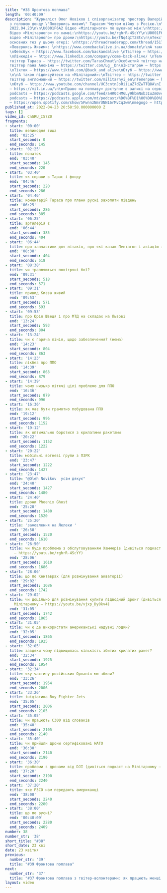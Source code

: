 ```yaml
---
title: "#38 Фронтова поплава"
length: '00:40:09'
description: "Журналіст Олег Новіков і співорганізатор простору Валерій Агєєв обговорюють
  з головою фонду \"Повернись живим\" Тарасом Чмутом війну з Росією.\n\nВипуск за
  2022.04.23\n\n\U0001F6A2 Відео «Мілітарного» по шукачах мін:\nhttps://youtu.be/vjxp_Dy0kv4\n\U0001F699
  Відео «Мілітарного» по хамві:\nhttps://youtu.be/rghrR-4ScYY\n\U0001F6E9️ Свіжайше
  відео «Мілітарного» про дрони:\nhttps://youtu.be/fNq4qIT28tc\n\nТекстова версія
  основних тез у цьому етері: \nhttps://threadreaderapp.com/thread/1517960820218642434.html\n\nПідтримуйте
  «Повернись Живим»: \nhttps://www.comebackalive.in.ua/donate\n\nА також підписуйтеся:
  \nФейсбук – https://www.facebook.com/backandalive \nТвіттер – https://twitter.com/BackAndAlive/
  \nЛінкедін – https://www.linkedin.com/company/come-back-alive/ \nТелеграм – https://t.me/savelifeua\nОсобистий
  твіттер Тараса – https://twitter.com/TarasChmut\nОсобистий твіттер начальника розвідки – https://twitter.com/tarnovski_john\nОсобистий
  твіттер пана Аноніма – https://twitter.com/Lg__Dn\nІнстаграм – https://www.instagram.com/savelife.in.ua/
  \nТікток – https://www.tiktok.com/@back_and_alive\nЮтуб – https://www.youtube.com/channel/UCGIa6LSAw2Cl_P-DFv2pHXQ
  \n\nА також підписуйтеся на «Мілітарний»:\nТвіттер – https://twitter.com/mil_in_ua\nТа
  твіттер англомовний – https://twitter.com/militarnyi_en\nТелеграм – https://t.me/milinua
  \nЮтуб – https://www.youtube.com/channel/UC3cntnJoRiiLaZ7dZwTTQ8A\nІ читайте сайт
  – https://mil.in.ua/\n\n«Право на поплаву» доступне в записі на сервісах: \ngoogle
  podcasts – https://podcasts.google.com/feed/aHR0cHM6Ly9hbmNob3IuZm0vcy84ODhiMzE0Yy9wb2RjYXN0L3Jzcw\napple
  podcasts – https://podcasts.apple.com/mt/podcast/%D0%BF%D1%80%D0%B0%D0%B2%D0%BE-%D0%BD%D0%B0-%D0%BF%D0%BE%D0%BF%D0%BB%D0%B0%D0%B2%D1%83/id1613491809\nspotify
  – https://open.spotify.com/show/5PwnnzNmrUNN16rMvCq3wm\nmegogo – https://megogo.page.link/tA2y\n\n0"
published_at: 2022-04-23 20:58:58.000000000 Z
tags: []
video_id: CnGRU_IS7Z0
fragments:
- start: '00:00'
  title: великодня тиша
  end: '02:25'
  start_seconds: 0
  end_seconds: 145
- start: '02:25'
  title: початок
  end: '03:40'
  start_seconds: 145
  end_seconds: 220
- start: '03:40'
  title: як справи в Тарас і фонду
  end: '04:46'
  start_seconds: 220
  end_seconds: 286
- start: '04:46'
  title: коментарій Тараса про плани русні захопити південь
  end: '06:25'
  start_seconds: 286
  end_seconds: 385
- start: '06:25'
  title: артилерія є
  end: '06:44'
  start_seconds: 385
  end_seconds: 404
- start: '06:44'
  title: про запчастини для літаків, про які казав Пентагон і авіацію загалом
  end: '08:38'
  start_seconds: 404
  end_seconds: 518
- start: '08:38'
  title: чи трапляються повітряні бої?
  end: '09:31'
  start_seconds: 518
  end_seconds: 571
- start: '09:31'
  title: привид Києва живий
  end: '09:53'
  start_seconds: 571
  end_seconds: 593
- start: '09:53'
  title: про Юрія Швеця і про МТД на складах на Львові
  end: '13:24'
  start_seconds: 593
  end_seconds: 804
- start: '13:24'
  title: чи є гаряча лінія, щодо забезпечення? (нема)
  end: '14:23'
  start_seconds: 804
  end_seconds: 863
- start: '14:23'
  title: лікбез про ППО
  end: '14:39'
  start_seconds: 863
  end_seconds: 879
- start: '14:39'
  title: чому низько літячі цілі проблемо для ППО
  end: '16:36'
  start_seconds: 879
  end_seconds: 996
- start: '16:36'
  title: як має бути грамотно побудована ППО
  end: '19:12'
  start_seconds: 996
  end_seconds: 1152
- start: '19:12'
  title: як оптимально боротися з крилатими ракетами
  end: '20:22'
  start_seconds: 1152
  end_seconds: 1222
- start: '20:22'
  title: мобільні вогневі групи з ПЗРК
  end: '23:47'
  start_seconds: 1222
  end_seconds: 1427
- start: '23:47'
  title: "@Oleh Novikov  усім дякує"
  end: '24:40'
  start_seconds: 1427
  end_seconds: 1480
- start: '24:40'
  title: дрони Phoenix Ghost
  end: '25:20'
  start_seconds: 1480
  end_seconds: 1520
- start: '25:20'
  title: 'замовлення на Лелеки '
  end: '26:50'
  start_seconds: 1520
  end_seconds: 1610
- start: '26:50'
  title: чи буде проблема з обслуговуванням Хаммерів (дивіться подкаст на Мілітарному
    – https://youtu.be/rghrR-4ScYY)
  end: '28:06'
  start_seconds: 1610
  end_seconds: 1686
- start: '28:06'
  title: що по Кентаврах (для розмінування акваторії)
  end: '29:02'
  start_seconds: 1686
  end_seconds: 1742
- start: '29:02'
  title: чи доцільно для розмінування купити підводний дрон? (дивіться подкаст на
    Мілітарному – https://youtu.be/vjxp_Dy0kv4)
  end: '31:05'
  start_seconds: 1742
  end_seconds: 1865
- start: '31:05'
  title: чи є де використати американські надувні лодки?
  end: '32:05'
  start_seconds: 1865
  end_seconds: 1925
- start: '32:05'
  title: завдяки чому підвищилась кількість збитих крилатих ракет?
  end: '32:34'
  start_seconds: 1925
  end_seconds: 1954
- start: '32:34'
  title: яку частину російських Орланів ми збили?
  end: '33:26'
  start_seconds: 1954
  end_seconds: 2006
- start: '33:26'
  title: ініціатива Buy Fighter Jets
  end: '35:05'
  start_seconds: 2006
  end_seconds: 2105
- start: '35:05'
  title: чи працюють С300 від словаків
  end: '35:40'
  start_seconds: 2105
  end_seconds: 2140
- start: '35:40'
  title: чи прийшли дрони сертифіковані НАТО
  end: '36:30'
  start_seconds: 2140
  end_seconds: 2190
- start: '36:30'
  title: проблеми з дронами від DJI (дивіться подкаст на Мілітарному – https://youtu.be/fNq4qIT28tc)
  end: '37:20'
  start_seconds: 2190
  end_seconds: 2240
- start: '37:20'
  title: яке РЗСО нам передають американці
  end: '38:00'
  start_seconds: 2240
  end_seconds: 2280
- start: '38:00'
  title: що по русні?
  end: '00:40:09'
  start_seconds: 2280
  end_seconds: 2409
number: 38
number_str: '38'
short_title: "#38"
short_date: 23 кві
date: 23 квітня
previous:
  number_str: '39'
  title: "#39 Фронтова поплава"
next:
  number_str: '37'
  title: "#37 Фронтова поплава з твітер-волонтерами: як працюють менші ініціативи"
layout: video
---
```


